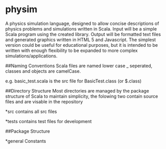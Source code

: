 physim
======

A physics simulation language, designed to allow concise descriptions of physics problems and simulations written in Scala. Input will be a simple Scala program using the created library. Output will be formatted text files and generated graphics written in HTML 5 and Javascript. The simplest version could be useful for educational purposes, but it is intended to be written with enough flexibility to be expanded to more complex simulations/applications.


##Naming Conventions
Scala files are named lower case \_ seperated,
classes and objects are camelCase.

e.g. basic\_test.scala is the src file for BasicTest.class (or $.class)

##Directory Structure
Most directories are managed by the package structure of 
Scala to maintain simplicity, the folowing two contain
source files and are visable in the repository

*src
    contains all src files

*tests
    contains test files for development

##Package Structure

*general
	Constants



